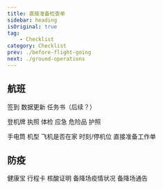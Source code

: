 ```yaml
---
title: 直接准备检查单
sidebar: heading
isOriginal: true
tag:
    - Checklist
category: Checklist
prev: ./before-flight-going
next: ./ground-operations
---
```


## 航班

<my-check> 签到 </my-check>
<my-check> 数据更新 </my-check>
<my-check> 任务书（后续？） </my-check>

<my-check> 登机牌 </my-check>
<my-check> 执照 </my-check>
<my-check> 体检 </my-check>
<my-check> 应急 </my-check>
<my-check> 危险品 </my-check>
<my-check> 护照 </my-check>

<my-check> 手电筒 </my-check>
<my-check> 机型 </my-check>
<my-check> 飞机是否在家 </my-check>
<my-check> 时刻/停机位 </my-check>
<my-check> 直接准备工作单 </my-check>

## 防疫

<my-check> 健康宝 </my-check>
<my-check> 行程卡 </my-check>
<my-check> 核酸证明 </my-check>
<my-check> 备降场疫情状况 </my-check>
<my-check> 备降场通告 </my-check>
